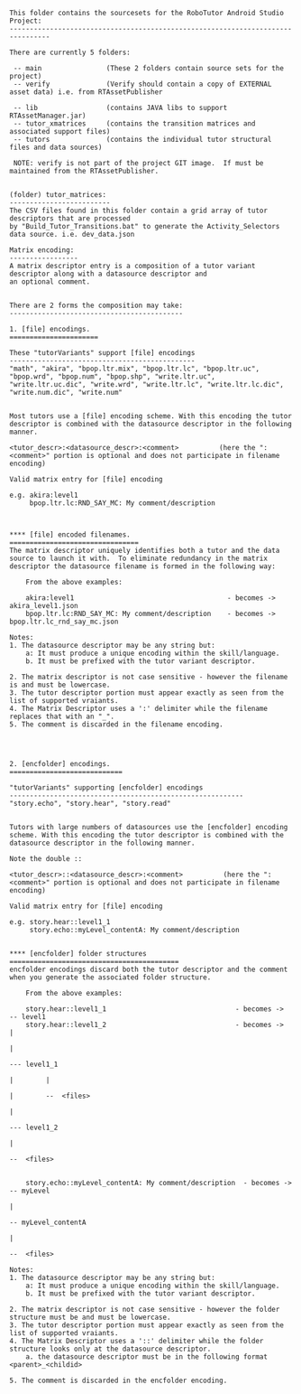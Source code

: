 
    This folder contains the sourcesets for the RoboTutor Android Studio Project:
    --------------------------------------------------------------------------------

    There are currently 5 folders:

	 -- main				(These 2 folders contain source sets for the project)
	 -- verify				(Verify should contain a copy of EXTERNAL asset data) i.e. from RTAssetPublisher

     -- lib                 (contains JAVA libs to support RTAssetManager.jar)
     -- tutor_xmatrices     (contains the transition matrices and associated support files)
     -- tutors              (contains the individual tutor structural files and data sources)
	 
	 NOTE: verify is not part of the project GIT image.  If must be maintained from the RTAssetPublisher.
	 
	 
    (folder) tutor_matrices:
    -------------------------
    The CSV files found in this folder contain a grid array of tutor descriptors that are processed
    by "Build_Tutor_Transitions.bat" to generate the Activity_Selectors data source. i.e. dev_data.json

    Matrix encoding:
    -----------------
    A matrix descriptor entry is a composition of a tutor variant descriptor along with a datasource descriptor and
    an optional comment.


    There are 2 forms the composition may take:
    -------------------------------------------

    1. [file] encodings.
    ======================

    These "tutorVariants" support [file] encodings
    ----------------------------------------------
    "math", "akira", "bpop.ltr.mix", "bpop.ltr.lc", "bpop.ltr.uc", "bpop.wrd", "bpop.num", "bpop.shp", "write.ltr.uc", "write.ltr.uc.dic", "write.wrd", "write.ltr.lc", "write.ltr.lc.dic", "write.num.dic", "write.num"


    Most tutors use a [file] encoding scheme. With this encoding the tutor descriptor is combined with the datasource descriptor in the following manner.

    <tutor_descr>:<datasource_descr>:<comment>          (here the ":<comment>" portion is optional and does not participate in filename encoding)

    Valid matrix entry for [file] encoding

    e.g. akira:level1
         bpop.ltr.lc:RND_SAY_MC: My comment/description



    **** [file] encoded filenames.
    ================================
    The matrix descriptor uniquely identifies both a tutor and the data source to launch it with.  To eliminate redundancy in the matrix descriptor the datasource filename is formed in the following way:

        From the above examples:

        akira:level1                                      - becomes ->      akira_level1.json
        bpop.ltr.lc:RND_SAY_MC: My comment/description    - becomes ->      bpop.ltr.lc_rnd_say_mc.json

    Notes:
    1. The datasource descriptor may be any string but:
        a: It must produce a unique encoding within the skill/language.
        b. It must be prefixed with the tutor variant descriptor.

    2. The matrix descriptor is not case sensitive - however the filename is and must be lowercase.
    3. The tutor descriptor portion must appear exactly as seen from the list of supported vraiants.
    4. The Matrix Descriptor uses a ':' delimiter while the filename replaces that with an "_".
    5. The comment is discarded in the filename encoding.




    2. [encfolder] encodings.
    ============================

    "tutorVariants" supporting [encfolder] encodings
    ----------------------------------------------------------
    "story.echo", "story.hear", "story.read"


    Tutors with large numbers of datasources use the [encfolder] encoding scheme. With this encoding the tutor descriptor is combined with the datasource descriptor in the following manner.

    Note the double ::

    <tutor_descr>::<datasource_descr>:<comment>          (here the ":<comment>" portion is optional and does not participate in filename encoding)

    Valid matrix entry for [file] encoding

    e.g. story.hear::level1_1
         story.echo::myLevel_contentA: My comment/description


    **** [encfolder] folder structures
    ==========================================
    encfolder encodings discard both the tutor descriptor and the comment when you generate the associated folder structure.

        From the above examples:

        story.hear::level1_1                                - becomes ->      -- level1
        story.hear::level1_2                                - becomes ->            |
                                                                                    |
                                                                                    --- level1_1
                                                                                    |        |
                                                                                    |        --  <files>
                                                                                    |
                                                                                    --- level1_2
                                                                                            |
                                                                                            --  <files>


        story.echo::myLevel_contentA: My comment/description  - becomes ->    -- myLevel
                                                                                    |
                                                                                    -- myLevel_contentA
                                                                                            |
                                                                                            --  <files>

    Notes:
    1. The datasource descriptor may be any string but:
        a: It must produce a unique encoding within the skill/language.
        b. It must be prefixed with the tutor variant descriptor.

    2. The matrix descriptor is not case sensitive - however the folder structure must be and must be lowercase.
    3. The tutor descriptor portion must appear exactly as seen from the list of supported vraiants.
    4. The Matrix Descriptor uses a '::' delimiter while the folder structure looks only at the datasource descriptor.
        a. the datasource descriptor must be in the following format <parent>_<childid>

    5. The comment is discarded in the encfolder encoding.

